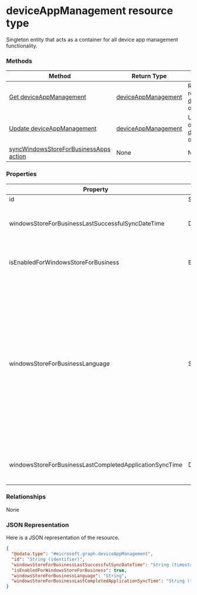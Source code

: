 ﻿# deviceAppManagement resource type

Singleton entity that acts as a container for all device app management functionality.
### Methods
|Method|Return Type|Description|
|---|---|---|
|[Get deviceAppManagement](../api/intune_onboarding_deviceAppManagement_get.md)|[deviceAppManagement](../resources/intune_onboarding_deviceAppManagement.md)|Read properties and relationships of the [deviceAppManagement](../resources/intune_onboarding_deviceAppManagement.md) object.|
|[Update deviceAppManagement](../api/intune_onboarding_deviceAppManagement_update.md)|[deviceAppManagement](../resources/intune_onboarding_deviceAppManagement.md)|Update the properties of a [deviceAppManagement](../resources/intune_onboarding_deviceAppManagement.md) object.|
|[syncWindowsStoreForBusinessApps action](../api/intune_onboarding_deviceAppManagement_syncWindowsStoreForBusinessApps.md)|None|Not yet documented|

### Properties
|Property|Type|Description|
|---|---|---|
|id|String|Not yet documented|
|windowsStoreForBusinessLastSuccessfulSyncDateTime|DateTimeOffset|The last time the apps from the windows store for business were synced successfully for the account.|
|isEnabledForWindowsStoreForBusiness|Boolean|Whether the account is enabled for syncing applications from the Windows Store for business .|
|windowsStoreForBusinessLanguage|String|The locale information used to sync applications from the windows store for business.Cultures that are specific to a country/region. The names of these cultures follow RFC 4646 (Windows Vista and later). The format is <languagecode2>-<country/regioncode2>, where <languagecode2> is a lowercase two-letter code derived from ISO 639-1 and <country/regioncode2> is an uppercase two-letter code derived from ISO 3166. For example, en-US for English (United States) is a specific culture.|
|windowsStoreForBusinessLastCompletedApplicationSyncTime|DateTimeOffset|The last time an application sync from the windows store for business was completed.|

### Relationships
None
### JSON Representation
Here is a JSON representation of the resource.
<!-- {
  "blockType": "resource",
  "keyProperty": "id",
  "@odata.type": "microsoft.graph.deviceAppManagement"
}
-->
```json
{
  "@odata.type": "#microsoft.graph.deviceAppManagement",
  "id": "String (identifier)",
  "windowsStoreForBusinessLastSuccessfulSyncDateTime": "String (timestamp)",
  "isEnabledForWindowsStoreForBusiness": true,
  "windowsStoreForBusinessLanguage": "String",
  "windowsStoreForBusinessLastCompletedApplicationSyncTime": "String (timestamp)"
}
```



